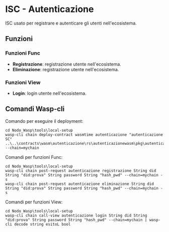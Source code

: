 # ISC - Autenticazione
ISC usato per registrare e autenticare gli utenti nell'ecosistema.

## Funzioni 
### Funzioni Func
- <strong>Registrazione</strong>: registrazione utente nell'ecosistema.
- <strong>Eliminazione</strong>: registrazione utente nell'ecosistema.

### Funzioni View
- <strong>Login</strong>: login utente nell'ecosistema.

## Comandi Wasp-cli
Comando per eseguire il deployment:
```
cd Nodo_Wasp\tools\local-setup
wasp-cli chain deploy-contract wasmtime autenticazione "autenticazione SC" ..\..\contracts\wasm\autenticazione\rs\autenticazionewasm\pkg\autenticazionewasm_bg.wasm --chain=mychain
```
Comandi per funzioni Func:
```
cd Nodo_Wasp\tools\local-setup
wasp-cli chain post-request autenticazione registrazione String did String "did:prova" String password String "hash_pwd" --chain=mychain -s
wasp-cli chain post-request autenticazione eliminazione String did String "did:prova" String password String "hash_pwd" --chain=mychain -s
```
Comandi per funzioni View:
```
cd Nodo_Wasp\tools\local-setup
wasp-cli chain call-view autenticazione login String did String "did:prova" String password String "hash_pwd" --chain=mychain | wasp-cli decode string esitoL bool
```